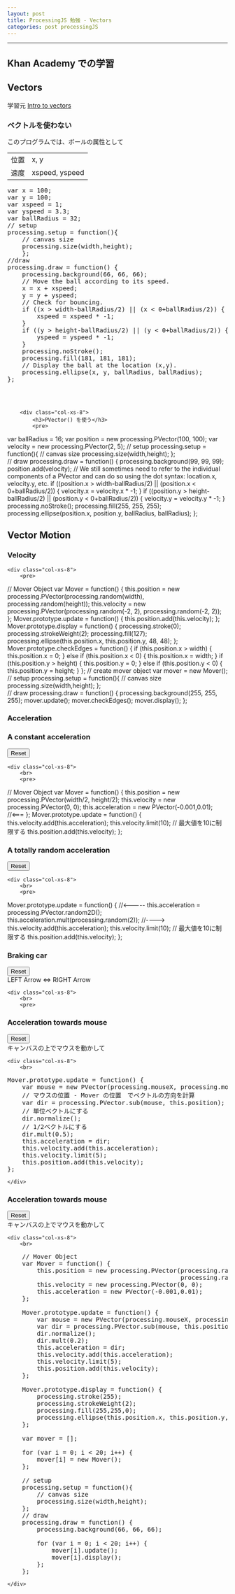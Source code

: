 ```yaml
---
layout: post
title: ProcessingJS 勉強 - Vectors
categories: post processingJS
---
```


-----
## Khan Academy での学習

## Vectors


学習元 [Intro to vectors](https://www.khanacademy.org/computing/computer-programming/programming-natural-simulations/programming-vectors/a/intro-to-vectors)

<div class="row">
   <div class="col-xs-4">
       <canvas id="canvas1"></canvas>
   </div>
   <div class="col-xs-8">
      <h3>ベクトルを使わない</h3>         
      <p>このプログラムでは、ボールの属性として</p>
      <table>
        <tr><td>位置</td><td>x, y</td></tr>
        <tr><td>速度</td><td>xspeed, yspeed</td></tr>
      </table>
      <pre>
var x = 100;
var y = 100;
var xspeed = 1;
var yspeed = 3.3;
var ballRadius = 32;
// setup
processing.setup = function(){
    // canvas size 
    processing.size(width,height);
    };    
//draw
processing.draw = function() {
    processing.background(66, 66, 66);
    // Move the ball according to its speed.
    x = x + xspeed;
    y = y + yspeed;
    // Check for bouncing.
    if ((x > width-ballRadius/2) || (x &lt; 0+ballRadius/2)) {
        xspeed = xspeed * -1;
    }
    if ((y > height-ballRadius/2) || (y &lt; 0+ballRadius/2)) {
        yspeed = yspeed * -1;
    }
    processing.noStroke();
    processing.fill(181, 181, 181);
    // Display the ball at the location (x,y).
    processing.ellipse(x, y, ballRadius, ballRadius);
}; 
      </pre> 
   </div>
</div>

<br>

<div class="row">
        <div class="col-xs-4">
            <canvas id="canvas2"></canvas>
        </div>    

        <div class="col-xs-8">
            <h3>PVector() を使う</h3>
            <pre>
 var ballRadius = 16;
 var position = new processing.PVector(100, 100);
 var velocity = new processing.PVector(2, 5);
 // setup
 processing.setup = function(){
     // canvas size 
     processing.size(width,height);
 };    
 // draw
 processing.draw = function() {
     processing.background(99, 99, 99);
     position.add(velocity);
     // We still sometimes need to refer to the individual components of a PVector and can do so using the dot syntax: location.x, velocity.y, etc.
     if ((position.x > width-ballRadius/2) || (position.x < 0+ballRadius/2)) {
         velocity.x = velocity.x * -1;
     }
     if ((position.y > height-ballRadius/2) || (position.y < 0+ballRadius/2)) {
         velocity.y = velocity.y * -1;
     }
     processing.noStroke();
     processing.fill(255, 255, 255);
     processing.ellipse(position.x, position.y, ballRadius, ballRadius);
 };
</pre> 
        </div>
</div>

## Vector Motion
<div class="row">
    <div class="col-xs-4">
        <h3>Velocity</h3>
        <canvas id="canvas3"></canvas>
    </div>    

    <div class="col-xs-8">
        <pre>
// Mover Object
var Mover = function() {
    this.position = new processing.PVector(processing.random(width), processing.random(height));
    this.velocity = new processing.PVector(processing.random(-2, 2), processing.random(-2, 2));
};
Mover.prototype.update = function() {
    this.position.add(this.velocity);
};
Mover.prototype.display = function() {
    processing.stroke(0);
    processing.strokeWeight(2);
    processing.fill(127);
    processing.ellipse(this.position.x, this.position.y, 48, 48);
};
Mover.prototype.checkEdges = function() {
    if (this.position.x &gt; width) {
        this.position.x = 0;
    } 
    else if (this.position.x &lt; 0) {
        this.position.x = width;
    }
    if (this.position.y &gt; height) {
        this.position.y = 0;
    } 
    else if (this.position.y &lt; 0) {
        this.position.y = height;
    }
};
// create mover object
var mover = new Mover();
// setup
processing.setup = function(){
    // canvas size 
    processing.size(width,height);
};    
// draw 
processing.draw = function() {
    processing.background(255, 255, 255);
    mover.update();
    mover.checkEdges();
    mover.display(); 
};
</pre> 
    </div>
</div>

<h3>Acceleration</h3>
<div class="row">
    <div class="col-xs-4">
        <h3>A constant acceleration</h3>
        <canvas id="canvas4"></canvas>
        <div><button id="reset4" class="btn btn-info">Reset</button></div>
    </div>    

    <div class="col-xs-8">
        <br>
        <pre>
// Mover Object
var Mover = function() {
    this.position = new processing.PVector(width/2, height/2);
    this.velocity = new processing.PVector(0, 0);
    this.acceleration = new PVector(-0.001,0.01); //&lt;===
};
Mover.prototype.update = function() {
    this.velocity.add(this.acceleration);
    this.velocity.limit(10); // 最大値を10に制限する
    this.position.add(this.velocity);
};
</pre> 
    </div>
</div>

<div class="row">
    <div class="col-xs-4">
        <h3>A totally random acceleration</h3>
        <canvas id="canvas5"></canvas>
        <div><button id="reset5" class="btn btn-info">Reset</button></div>
    </div>    

    <div class="col-xs-8">
        <br>
        <pre>
Mover.prototype.update = function() {
    //&lt;-----
    this.acceleration = processing.PVector.random2D();
    this.acceleration.mult(processing.random(2));
    //----&gt;
    this.velocity.add(this.acceleration);
    this.velocity.limit(10); // 最大値を10に制限する
    this.position.add(this.velocity);
};
</pre> 
    </div>
</div>

<div class="row">
    <div class="col-xs-4">
        <h3>Braking car</h3>
        <canvas id="canvas6"></canvas>
        <div>
            <button id="reset6" class="btn btn-info">Reset</button>
        </div>
        <div>
            <span>LEFT Arrow &lt;=> RIGHT Arrow</span>
        </div>
    </div>    

    <div class="col-xs-8">
        <br>
        <pre>
</pre> 
    </div>
</div>

<div class="row">
    <div class="col-xs-4">
        <h3>Acceleration towards mouse</h3>
        <canvas id="canvas7"></canvas>
        <div>
            <button id="reset7" class="btn btn-info">Reset</button>
        </div>
        <div>
            <span>キャンバスの上でマウスを動かして</span>
        </div>
    </div>    

    <div class="col-xs-8">
        <br>
<pre>
Mover.prototype.update = function() {
    var mouse = new PVector(processing.mouseX, processing.mouseY);
    // マウスの位置 - Mover の位置　でベクトルの方向を計算
    var dir = processing.PVector.sub(mouse, this.position);
    // 単位ベクトルにする
    dir.normalize();
    // 1/2ベクトルにする
    dir.mult(0.5);
    this.acceleration = dir;
    this.velocity.add(this.acceleration);
    this.velocity.limit(5);
    this.position.add(this.velocity);
};
</pre> 
    </div>
</div>

<div class="row">
    <div class="col-xs-4">
        <h3>Acceleration towards mouse</h3>
        <canvas id="canvas8"></canvas>
        <div>
            <button id="reset8" class="btn btn-info">Reset</button>
        </div>
        <div>
            <span>キャンバスの上でマウスを動かして</span>
        </div>
    </div>    

    <div class="col-xs-8">
        <br>
<pre>
    // Mover Object
    var Mover = function() {
        this.position = new processing.PVector(processing.random(width), 
                                               processing.random(height));
        this.velocity = new processing.PVector(0, 0);
        this.acceleration = new PVector(-0.001,0.01);
    };

    Mover.prototype.update = function() {
        var mouse = new PVector(processing.mouseX, processing.mouseY);
        var dir = processing.PVector.sub(mouse, this.position);
        dir.normalize();
        dir.mult(0.2);
        this.acceleration = dir;
        this.velocity.add(this.acceleration);
        this.velocity.limit(5);
        this.position.add(this.velocity);
    };

    Mover.prototype.display = function() {
        processing.stroke(255);
        processing.strokeWeight(2);
        processing.fill(255,255,0);
        processing.ellipse(this.position.x, this.position.y, 10, 10);
    };

    var mover = [];

    for (var i = 0; i &lt; 20; i++) {
        mover[i] = new Mover();
    };
    
    // setup
    processing.setup = function(){
        // canvas size 
        processing.size(width,height);
    };    
    // draw 
    processing.draw = function() {
        processing.background(66, 66, 66);
        
        for (var i = 0; i &lt; 20; i++) {
            mover[i].update();
            mover[i].display(); 
        };
    };
</pre> 
    </div>
</div>

<script src="//code.jquery.com/jquery-1.11.3.js"></script>
<script src="{{site.url}}/js/processing.min.js" charset="utf-8"></script>
<script src="https://cdn.rawgit.com/google/code-prettify/master/loader/run_prettify.js?skin=sons-of-obsidian"></script>
<script type="text/javascript">
var $window = $(window)
  // make code pretty
  $('pre').addClass('prettyprint');
  $('pre').css({"background":"#111",
	  	           "font-size":"1.05em",
		                "border":"0px"}
		            );
  $('code').css({"font-size":"1.05em","color":"#f00"});

var height = 300,
    width = 300;

function sketchProc1(processing) {
 
    var x = 100;
    var y = 100;
    var xspeed = 1;
    var yspeed = 3.3;
    var ballRadius = 32;

    // setup
    processing.setup = function(){
        // canvas size 
        processing.size(width,height);

    };    

    processing.draw = function() {
        processing.background(66, 66, 66);
 
        // Move the ball according to its speed.
        x = x + xspeed;
        y = y + yspeed;
    
        // Check for bouncing.
        if ((x > width-ballRadius/2) || (x < 0+ballRadius/2)) {
            xspeed = xspeed * -1;
        }
        if ((y > height-ballRadius/2) || (y < 0+ballRadius/2)) {
            yspeed = yspeed * -1;
        }
    
        processing.noStroke();
        processing.fill(181, 181, 181);
        // Display the ball at the location (x,y).
        processing.ellipse(x, y, ballRadius, ballRadius);
    }; 
};  

function sketchProc2(processing) {

    var ballRadius = 16;
    var position = new processing.PVector(100, 100);
    var velocity = new processing.PVector(2, 5);

    // setup
    processing.setup = function(){
        // canvas size 
        processing.size(width,height);
    };    

    processing.draw = function() {
        processing.background(99, 99, 99);
    
        position.add(velocity);
    
        // We still sometimes need to refer to the individual components of a PVector and can do so using the dot syntax: location.x, velocity.y, etc.
        if ((position.x > width-ballRadius/2) || (position.x < 0+ballRadius/2)) {
            velocity.x = velocity.x * -1;
        }
        if ((position.y > height-ballRadius/2) || (position.y < 0+ballRadius/2)) {
            velocity.y = velocity.y * -1;
        }
    
        processing.noStroke();
        processing.fill(255, 255, 255);
        processing.ellipse(position.x, position.y, ballRadius, ballRadius);
    };
};  

function sketchProc3(processing) {
    // Mover Object
    var Mover = function() {
        this.position = new processing.PVector(processing.random(width), processing.random(height));
        this.velocity = new processing.PVector(processing.random(-2, 2), processing.random(-2, 2));
    };

    Mover.prototype.update = function() {
        this.position.add(this.velocity);
    };

    Mover.prototype.display = function() {
        processing.stroke(0);
        processing.strokeWeight(2);
        processing.fill(127);
        processing.ellipse(this.position.x, this.position.y, 48, 48);
    };
    Mover.prototype.checkEdges = function() {

        if (this.position.x > width) {
            this.position.x = 0;
        } 
        else if (this.position.x < 0) {
            this.position.x = width;
        }

        if (this.position.y > height) {
            this.position.y = 0;
        } 
        else if (this.position.y < 0) {
            this.position.y = height;
        }
    };

    var mover = new Mover();
    // setup
    processing.setup = function(){
        // canvas size 
        processing.size(width,height);
    };    
    // draw 
    processing.draw = function() {
        processing.background(255, 255, 255);
  
        mover.update();
        mover.checkEdges();
        mover.display(); 
    };
};  

function sketchProc4(processing) {
    // Mover Object
    var Mover = function() {
        this.position = new processing.PVector(width/2, height/2);
        this.velocity = new processing.PVector(0, 0);
        this.acceleration = new PVector(-0.001,0.01);
    };

    Mover.prototype.update = function() {
        this.velocity.add(this.acceleration);
        this.velocity.limit(10); // 最大値を10に制限する
        this.position.add(this.velocity);
    };

    Mover.prototype.display = function() {
        processing.stroke(0);
        processing.strokeWeight(2);
        processing.fill(127);
        processing.ellipse(this.position.x, this.position.y, 48, 48);
    };
    Mover.prototype.checkEdges = function() {

        if (this.position.x > width) {
            this.position.x = 0;
        } 
        else if (this.position.x < 0) {
            this.position.x = width;
        }

        if (this.position.y > height) {
            this.position.y = 0;
        } 
        else if (this.position.y < 0) {
            this.position.y = height;
        }
    };

    var mover = new Mover();
    // setup
    processing.setup = function(){
        // canvas size 
        processing.size(width,height);
    };    
    // draw 
    processing.draw = function() {
        processing.background(255, 255, 255);
  
        mover.update();
        mover.checkEdges();
        mover.display(); 
    };
};  

function sketchProc5(processing) {
    // Mover Object
    var Mover = function() {
        this.position = new processing.PVector(width/2, height/2);
        this.velocity = new processing.PVector(0, 0);
        this.acceleration = new PVector(-0.001,0.01);
    };

    Mover.prototype.update = function() {
        this.acceleration = processing.PVector.random2D();
        this.acceleration.mult(processing.random(2));
        this.velocity.add(this.acceleration);
        this.velocity.limit(10); // 最大値を10に制限する
        this.position.add(this.velocity);
    };

    Mover.prototype.display = function() {
        processing.stroke(0);
        processing.strokeWeight(2);
        processing.fill(127);
        processing.ellipse(this.position.x, this.position.y, 48, 48);
    };
    Mover.prototype.checkEdges = function() {

        if (this.position.x > width) {
            this.position.x = 0;
        } 
        else if (this.position.x < 0) {
            this.position.x = width;
        }

        if (this.position.y > height) {
            this.position.y = 0;
        } 
        else if (this.position.y < 0) {
            this.position.y = height;
        }
    };

    var mover = new Mover();
    // setup
    processing.setup = function(){
        // canvas size 
        processing.size(width,height);
    };    
    // draw 
    processing.draw = function() {
        processing.background(255, 255, 255);
  
        mover.update();
        mover.checkEdges();
        mover.display(); 
    };
};  

function sketchProc6(processing) {
    var Car = function() {
        this.position = new processing.PVector(width/2, height/2);
        this.velocity = new processing.PVector(0, 0);
        this.acceleration = new processing.PVector(0, 0);
    };

    Car.prototype.update = function() {
    
        this.velocity.add(this.acceleration);
        this.velocity.limit(10);
        if (this.velocity.x < 0){
            this.velocity.set(0,0);   
        }    
        this.position.add(this.velocity);
    };

    Car.prototype.display = function() {
        processing.stroke(0);
        processing.strokeWeight(2);
        processing.fill(255, 0, 0);
        processing.rect(this.position.x-52, this.position.y-59, 60, 60);
        processing.rect(this.position.x-74, this.position.y-30, 100, 31);
        processing.fill(92, 92, 92);
        processing.ellipse(this.position.x, this.position.y, 30, 26);
        processing.ellipse(this.position.x-50, this.position.y, 30, 30);
    };

    Car.prototype.checkEdges = function() {
        if (this.position.x > width) {
            this.position.x = 0;
        } 
        else if (this.position.x < 0) {
            this.position.x = width;
        }
    };

    var car = new Car();
    
    // setup
    processing.setup = function(){
        // canvas size 
        processing.size(width,height);
    };    
    // draw 
    processing.draw = function() {
        processing.background(255, 255, 255);
        
        if (processing.keyPressed){
            if(processing.keyCode === processing.RIGHT){
                car.acceleration.set(0.1,0);   
            } else if(processing.keyCode === processing.LEFT){
                car.acceleration.set(-0.1,0);   
            };    
        }

        car.update();
        car.checkEdges();
        car.display(); 
    };
};  

function sketchProc7(processing) {
    // Mover Object
    var Mover = function() {
        this.position = new processing.PVector(width/2, height/2);
        this.velocity = new processing.PVector(0, 0);
        this.acceleration = new PVector(-0.001,0.01);
    };

    Mover.prototype.update = function() {
        var mouse = new PVector(processing.mouseX, processing.mouseY);
        var dir = processing.PVector.sub(mouse, this.position);
        dir.normalize();
        dir.mult(0.5);
        this.acceleration = dir;
        this.velocity.add(this.acceleration);
        this.velocity.limit(5);
        this.position.add(this.velocity);
    };

    Mover.prototype.display = function() {
        processing.stroke(0);
        processing.strokeWeight(2);
        processing.fill(127);
        processing.ellipse(this.position.x, this.position.y, 48, 48);
    };
    Mover.prototype.checkEdges = function() {

        if (this.position.x > width) {
            this.position.x = 0;
        } 
        else if (this.position.x < 0) {
            this.position.x = width;
        }

        if (this.position.y > height) {
            this.position.y = 0;
        } 
        else if (this.position.y < 0) {
            this.position.y = height;
        }
    };

    var mover = new Mover();
    // setup
    processing.setup = function(){
        // canvas size 
        processing.size(width,height);
    };    
    // draw 
    processing.draw = function() {
        processing.background(255, 255, 255);
  
        mover.update();
        mover.checkEdges();
        mover.display(); 
    };
};  

function sketchProc8(processing) {

    var maxDir = new PVector(width, height);
    var maxMag = maxDir.mag();
    // Mover Object
    var Mover = function() {
        this.position = new processing.PVector(processing.random(width), 
                                               processing.random(height));
        this.velocity = new processing.PVector(0, 0);
        this.acceleration = new PVector(-0.001,0.01);
    };

    Mover.prototype.update = function() {
        var mouse = new PVector(processing.mouseX, processing.mouseY);
        var dir = processing.PVector.sub(mouse, this.position);
//        var closeness = ((maxMag-dir.mag())/maxMag);
        dir.normalize();
        dir.mult(0.2);
        this.acceleration = dir;
        this.velocity.add(this.acceleration);
        this.velocity.limit(5);
        this.position.add(this.velocity);
    };

    Mover.prototype.display = function() {
        processing.stroke(255);
        processing.strokeWeight(2);
        processing.fill(255,255,0);
        processing.ellipse(this.position.x, this.position.y, 10, 10);
    };

    var mover = [];

    for (var i = 0; i < 20; i++) {
        mover[i] = new Mover();
    };
    
    // setup
    processing.setup = function(){
        // canvas size 
        processing.size(width,height);
    };    
    // draw 
    processing.draw = function() {
        processing.background(66, 66, 66);
        
        for (var i = 0; i < 20; i++) {
            mover[i].update();
            mover[i].display(); 
        };
    };
};  

var canvas1 = document.getElementById("canvas1");
var canvas2 = document.getElementById("canvas2");
var canvas3 = document.getElementById("canvas3");
var canvas4 = document.getElementById("canvas4");
var canvas5 = document.getElementById("canvas5");
var canvas6 = document.getElementById("canvas6");
var canvas7 = document.getElementById("canvas7");
var canvas8 = document.getElementById("canvas8");

// attaching the sketchProc function to the canvas
var p1 = new Processing(canvas1, sketchProc1);
var p2 = new Processing(canvas2, sketchProc2);
var p3 = new Processing(canvas3, sketchProc3);
var p4 = new Processing(canvas4, sketchProc4);
var p5 = new Processing(canvas5, sketchProc5);
var p6 = new Processing(canvas6, sketchProc6);
var p7 = new Processing(canvas7, sketchProc7);
var p8 = new Processing(canvas8, sketchProc8);

// p.exit(); to detach it
$("#reset4").on("click",function(){
  p4.exit(); //to detach it
  p4 = new Processing(canvas4, sketchProc4);  
});
$("#reset5").on("click",function(){
  p5.exit(); //to detach it
  p5 = new Processing(canvas5, sketchProc5);  
});
$("#reset7").on("click",function(){
  p6.exit(); //to detach it
  p6 = new Processing(canvas6, sketchProc6);  
});
$("#reset8").on("click",function(){
  p8.exit(); //to detach it
  p8 = new Processing(canvas8, sketchProc8);  
});

</script>
